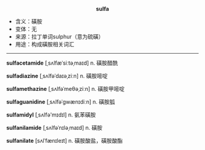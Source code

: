 
**<center>sulfa</center>**

- <span class="definition">含义：磺胺</span>
- <span class="definition">变体：无</span>
- <span class="definition">来源：拉丁单词sulphur（意为硫磺）</span>
- <span class="definition">用途：构成磺胺相关词汇</span>

---

<span class="vocabulary">**sulfacetamide**</span> [ˌsʌlfæˈsiːtəˌmaɪd] n. 磺胺醋酰

<span class="vocabulary">**sulfadiazine**</span> [ˌsʌlfəˈdaɪəˌziːn] n. 磺胺嘧啶

<span class="vocabulary">**sulfamethazine**</span> [ˌsʌlfəˈmeθəˌziːn] n. 磺胺甲嘧啶

<span class="vocabulary">**sulfaguanidine**</span> [ˌsʌlfəˈgwænɪdiːn] n. 磺胺胍

<span class="vocabulary">**sulfamidyl**</span> [ˌsʌlfә'mɪdɪl] n. 氨苯磺胺

<span class="vocabulary">**sulfanilamide**</span> [ˌsʌlfəˈnɪləˌmaɪd] n. 磺胺

<span class="vocabulary">**sulfanilate**</span> [sʌlˈfænɪleɪt] n. 磺胺酸盐，磺胺酸酯 
